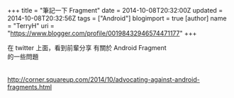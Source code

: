 +++
title = "筆記一下 Fragment"
date = 2014-10-08T20:32:00Z
updated = 2014-10-08T20:32:56Z
tags = ["Android"]
blogimport = true 
[author]
	name = "TerryH"
	uri = "https://www.blogger.com/profile/00198432946574471177"
+++

在 twitter 上面，看到前輩分享 有關於 Android Fragment <br />的一些問題<br /><br /><br /><a href="http://corner.squareup.com/2014/10/advocating-against-android-fragments.html">http://corner.squareup.com/2014/10/advocating-against-android-fragments.html</a>
